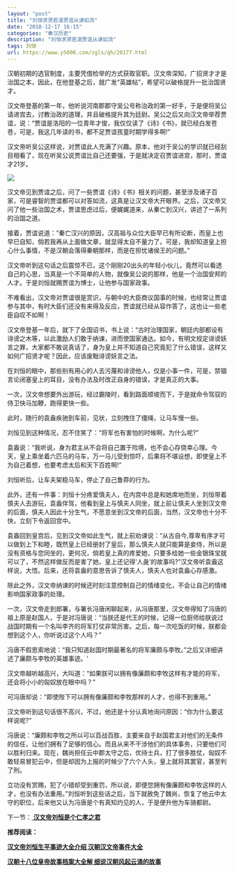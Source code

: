```yaml
---
layout: "post"
title: "刘恒求贤若渴贾谊从谏如流"
date: "2018-12-17 16:15"
categories: "秦汉历史"
description: "刘恒求贤若渴贾谊从谏如流"
tags: 刘恒
url: https://www.y5000.com/zgls/qh/20177.html
---
```






汉朝初期的选官制度，主要凭借检举的方式获取官职。汉文帝深知，广招贤才才是治国之本，因此，在他登基之后，就广发“英雄帖”，希望可以破格提升一批治国贤才。

汉文帝登基的第一年，他听说河南郡郡守吴公号称治政的第一好手，于是便将吴公请进宫去，讨教治政的道理，并且破格提升其为廷尉。吴公之后又向汉文帝举荐贾谊，说：“贾谊是洛阳的一位青年才俊，我仅仅读了《诗》《书》，就已经白发苍苍，可是，我这几年读的书，都不足贾谊孩童时期学得多啊!”

汉文帝听吴公这样说，对贾谊此人充满了兴趣。原本，他对于吴公的学识就已经刮目相看了，现在听吴公说贾谊比自己还要强，于是就决定召贾谊进宫，那时，贾谊才21岁。

![](https://img.y5000.com/uploads/allimg/170428/8-1F42Q4221a43.jpg)

汉文帝见到贾谊之后，问了一些贾谊《诗》《书》相关的问题，甚至涉及诸子百家，可是睿智的贾谊都可以对答如流，这真是让汉文帝大开眼界。之后，汉文帝又问了他一些治国之术，贾谊思虑过后，便娓娓道来，从秦亡到汉兴，讲述了一系列的治国之道。

接着，贾谊说道：“秦亡汉兴的原因，汉高祖与众位大臣早已有所论断，而皇上也早巳自知，倘若我再从上面做文章，就显得太自不量力了。可是，我却知道皇上担心什么事情，不是汉朝会落得秦朝那样，而是在担忧诸侯王的问题。”

汉文帝听到这句话之后震惊不已，这个刚刚20出头的年轻小伙儿，竟然可以看透自己的心思，当真是一个不简单的人物，就像吴公说的那样，他是一个治国安邦的人才。于是刘恒就赐贾谊为博士，让他参与国家政事。

不难看出，汉文帝对贾谊很是赏识，与朝中的大臣商议国事的时候，也经常让贾谊参与其中，有时大臣们还没有来得及反应，贾谊就已经从容作答了，这也让一些老臣自叹不如啊！

汉文帝登基一年后，就下了全国诏书，书上说：“古时治理国家，朝廷内部都设有诽谤之木等，以此激励人们敢于纳谏，进而使国家通达。如今，有明文规定诽谤妖言之罪，大家都不敢说真话了，身为皇上并不知道自己究竟犯了什么错误，这样又如何广招贤才呢？因此，应该废黜诽谤妖言之法。

在刘恒的眼中，那些别有用心的人去污蔑和诽谤他人，仅是小事一件，可是，禁锢言论闭塞皇上的耳目，没有办法及时改正自身的错误，才是真正的大事。

一次，汉文帝想要外出游玩，经过霸陵时，看到路面顺坡而下，于是就命令驾驭的侍卫快马加鞭，跑得更快一些。

此时，随行的袁盎疾驰到车前，见状，立刻拽住了缰绳，让马车慢一些。

刘恒见到这种情况，忍不住笑了：“将军也有害怕的时候啊，为什么呢?”

袁盎说：“我听说，身为君主从不会将自己置于险境，也不会心存侥幸心理。今天，皇上乘坐着六匹马的马车，万一马儿受到惊吓，后果将不堪设想，即使皇上不为自己着想，也要考虑太后和天下百姓啊!”

刘恒听后，让车夫架稳马车，停止了自己鲁莽的行为。

此外，还有一件事：刘恒十分疼爱慎夫人，在内宫中总是和她席地而坐，刘恒带着慎夫人去游玩，袁盎伴驾，他看到皇上与慎夫人同坐，就上前让慎夫人坐到汉文帝的后面，慎夫人因此十分生气，不愿意坐到汉文帝的后面，当然，汉文帝也十分不快，立刻下令返回宫中。

袁盎回到皇宫后，见到汉文帝如此生气，就上前劝谏说：“从古自今,尊卑有序才可以做到上下和睦，既然皇上已经册封了皇后，那么慎夫人就只能算是妾侍，所以是没有资格与您同坐的，更何况，倘若皇上真的疼爱她，只要多给她一些金银珠宝就可以了，不然这样做反而是害了她，皇上还记得‘人彘’的故事吗?”汉文帝听袁盎这样说，大悟。后来，还将袁盎的意思告诉了慎夫人，慎夫人也对袁盎心存感激。

除此之外，汉文帝纳谏的时候还时刻注意控制自己的情绪变化，不会让自己的情绪影响国家政事的处理。

一次，汉文帝走到郎署，与署长冯唐闲聊起来，从冯唐那里，汉文帝得知了冯唐的祖上原是赵国人，于是对冯唐说：“当朕还是代王的时候，记得一位厨师给朕说过战国时期有一个名叫李齐的将军打仗非常厉害。之后，每一次吃饭的时候，朕都会想到这个人，你听说过这个人吗？”

冯唐不假思索地说：“我只知道赵国时期最著名的将军廉颇与李牧。”之后又详细讲述了廉颇与李牧的英雄事迹。'

汉文帝越听越高兴，大叫道：“如果朕可以拥有像廉颇和李牧这样有才能的将军，还会将小小的匈奴放在眼中吗？”

可冯唐却说：“即使陛下可以拥有像廉颇和李牧那样的人才，也得不到重用。”

汉文帝听到这句话很不高兴，不过，他还是十分认真地询问原因：“你为什么要这样说呢?”

冯唐说：“廉颇和李牧之所以可以百战百胜，主要来自于赵国君主对他们的无条件的信任，让他们拥有了足够的信心。而且从来不干涉他们的具体事务，只要他们可以胜利归来。现在，魏尚担任云中郡太守之后，优待士兵，打了很多胜仗，匈奴不敢轻易冒犯云中，但是却因为上报的时候少了六个人头，皇上就将其罢官，甚至判了刑。

立功没有赏赐，犯了小错却受到重罚，所以说，即便您拥有像廉颇和李牧这样的人才，也没有办法重用。”刘恒听到这些话之后，当下就赦免了魏尚，恢复了他云中太守的职位，后来他又认为冯唐是个有真知灼见的人，于是便升他为车骑都尉。

下一节：[ **汉文帝刘恒是个仁孝之君**](https://www.y5000.com/zgls/qh/20560.html)

**推荐阅读：**

[**汉文帝刘恒生平事迹大全介绍 汉朝汉文帝事件大全**](https://www.y5000.com/zgls/qh/20562.html)

[**汉朝十八位皇帝故事档案大全解 细说汉朝风起云涌的故事**](https://www.y5000.com/zgls/qh/21041.html)
